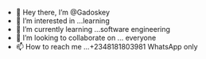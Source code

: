 - 👋 Hey there, I’m @Gadoskey
- 👀 I’m interested in ...learning 
- 🌱 I’m currently learning ...software engineering
- 💞️ I’m looking to collaborate on ... everyone 
- 📫 How to reach me ...+2348181803981 WhatsApp only 

<!---
Gadoskey/Gadoskey is a ✨ special ✨ repository because its `README.md` (this file) appears on your GitHub profile.
You can click the Preview link to take a look at your changes.
--->
